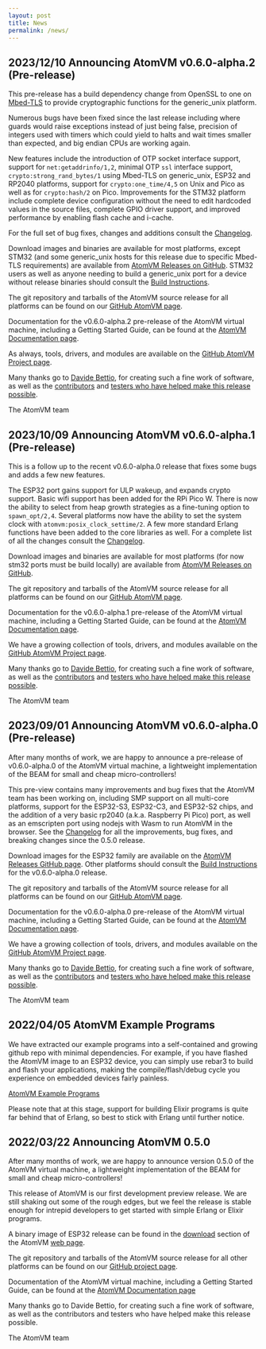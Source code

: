 ```yaml
---
layout: post
title: News
permalink: /news/
---
```

## 2023/12/10 Announcing AtomVM v0.6.0-alpha.2 (Pre-release)

This pre-release has a build dependency change from OpenSSL to one on [Mbed-TLS](https://www.trustedfirmware.org/projects/mbed-tls/) to provide cryptographic functions for the generic_unix platform.

Numerous bugs have been fixed since the last release including where guards would raise exceptions instead of just being false, precision of integers used with timers which could yield to halts and wait times smaller than expected, and big endian CPUs are working again.

New features include the introduction of OTP socket interface support, support for `net:getaddrinfo/1,2`, minimal OTP `ssl` interface support, `crypto:strong_rand_bytes/1` using Mbed-TLS on generic_unix, ESP32 and RP2040 platforms, support for `crypto:one_time/4,5` on Unix and Pico as well as for `crypto:hash/2` on Pico. Improvements for the STM32 platform include complete device configuration without the need to edit hardcoded values in the source files, complete GPIO driver support, and improved performance by enabling flash cache and i-cache.

For the full set of bug fixes, changes and additions consult the [Changelog](https://www.atomvm.net/doc/v0.6.0-alpha.2/CHANGELOG.html).

Download images and binaries are available for most platforms, except STM32 (and some generic_unix hosts for this release due to specific Mbed-TLS requirements) are available from [AtomVM Releases on GitHub](https://github.com/atomvm/AtomVM/releases/tag/v0.6.0-alpha.2). STM32 users as well as anyone needing to build a generic_unix port for a device without release binaries should consult the [Build Instructions](https://www.atomvm.net/doc/v0.6.0-alpha.2/build-instructions.html).

The git repository and tarballs of the AtomVM source release for all platforms can be found on our [GitHub AtomVM page](https://github.com/atomvm/AtomVM).

Documentation for the v0.6.0-alpha.2 pre-release of the AtomVM virtual machine, including a Getting Started Guide, can be found at the [AtomVM Documentation page](https://www.atomvm.net/doc/v0.6.0-alpha.2/).

As always, tools, drivers, and modules are available on the [GitHub AtomVM Project page](https://github.com/atomvm).

Many thanks go to [Davide Bettio](https://github.com/bettio), for creating such a fine work of software, as well as the [contributors](https://github.com/atomvm/AtomVM/graphs/contributors) and [testers who have helped make this release possible](https://github.com/atomvm/AtomVM/issues).

The AtomVM team

## 2023/10/09 Announcing AtomVM v0.6.0-alpha.1 (Pre-release)

This is a follow up to the recent v0.6.0-alpha.0 release that fixes some bugs and adds a few new features.

The ESP32 port gains support for ULP wakeup, and expands crypto support. Basic wifi support has been added for the RPi Pico W. There is now the ability to select from heap growth strategies as a fine-tuning option to `spawn_opt/2,4`. Several platforms now have the ability to set the system clock with `atomvm:posix_clock_settime/2`. A few more standard Erlang functions have been added to the core libraries as well. For a complete list of all the changes consult the [Changelog](https://www.atomvm.net/doc/v0.6.0-alpha.1/CHANGELOG.html).

Download images and binaries are available for most platforms (for now stm32 ports must be build locally) are available from [AtomVM Releases on GitHub](https://github.com/atomvm/AtomVM/releases/tag/v0.6.0-alpha.1).

The git repository and tarballs of the AtomVM source release for all platforms can be found on our [GitHub AtomVM page](https://github.com/atomvm/AtomVM).

Documentation for the v0.6.0-alpha.1 pre-release of the AtomVM virtual machine, including a Getting Started Guide, can be found at the [AtomVM Documentation page](https://www.atomvm.net/doc/v0.6.0-alpha.1/).

We have a growing collection of tools, drivers, and modules available on the [GitHub AtomVM Project page](https://github.com/atomvm).

Many thanks go to [Davide Bettio](https://github.com/bettio), for creating such a fine work of software, as well as the [contributors](https://github.com/atomvm/AtomVM/graphs/contributors) and [testers who have helped make this release possible](https://github.com/atomvm/AtomVM/issues).

The AtomVM team

## 2023/09/01 Announcing AtomVM v0.6.0-alpha.0 (Pre-release)

After many months of work, we are happy to announce a pre-release of v0.6.0-alpha.0 of the AtomVM virtual machine, a lightweight implementation of the BEAM for small and cheap micro-controllers!

This pre-view contains many improvements and bug fixes that the AtomVM team has been working on, including SMP support on all multi-core platforms, support for the ESP32-S3, ESP32-C3, and ESP32-S2 chips, and the addition of a very basic rp2040 (a.k.a. Raspberry Pi Pico) port, as well as an emscripten port using nodejs with Wasm to run AtomVM in the browser. See the [Changelog](https://www.atomvm.net/doc/v0.6.0-alpha.0/CHANGELOG.html) for all the improvements, bug fixes, and breaking changes since the 0.5.0 release.

Download images for the ESP32 family are available on the [AtomVM Releases GitHub page](https://github.com/atomvm/AtomVM/releases). Other platforms should consult the [Build Instructions](https://www.atomvm.net/doc/v0.6.0-alpha.0/build-instructions.html) for the
v0.6.0-alpha.0 release.

The git repository and tarballs of the AtomVM source release for all platforms can be found on our [GitHub AtomVM page](https://github.com/atomvm/AtomVM).

Documentation for the v0.6.0-alpha.0 pre-release of the AtomVM virtual machine, including a Getting Started Guide, can be found at the [AtomVM Documentation page](https://www.atomvm.net/doc/v0.6.0-alpha.0/).

We have a growing collection of tools, drivers, and modules available on the [GitHub AtomVM Project page](https://github.com/atomvm).

Many thanks go to [Davide Bettio](https://github.com/bettio), for creating such a fine work of software, as well as the [contributors](https://github.com/atomvm/AtomVM/graphs/contributors) and [testers who have helped make this release possible](https://github.com/atomvm/AtomVM/issues?q=is%3Aissue+is%3Aclosed).

The AtomVM team

## 2022/04/05 AtomVM Example Programs

We have extracted our example programs into a self-contained and growing github repo with minimal dependencies. For example, if you have flashed the AtomVM image to an ESP32 device, you can simply use rebar3 to build and flash your applications, making the compile/flash/debug cycle you experience on embedded devices fairly painless.

[AtomVM Example Programs](https://github.com/atomvm/atomvm_examples)

Please note that at this stage, support for building Elixir programs is quite far behind that of Erlang, so best to stick with Erlang until further notice.

## 2022/03/22 Announcing AtomVM 0.5.0

After many months of work, we are happy to announce version 0.5.0 of the AtomVM virtual machine, a lightweight implementation of the BEAM for small and cheap micro-controllers!

This release of AtomVM is our first development preview release. We are still shaking out some of the rough edges, but we feel the release is stable enough for intrepid developers to get started with simple Erlang or Elixir programs.

A binary image of ESP32 release can be found in the [download](https://atomvm.net/download/) section of the AtomVM [web page](https://atomvm.net/).

The git repository and tarballs of the AtomVM source release for all other platforms can be found on our [GitHub project page](https://github.com/atomvm).

Documentation of the AtomVM virtual machine, including a Getting Started Guide, can be found at the [AtomVM Documentation page](https://doc.atomvm.net/index.html)

Many thanks go to Davide Bettio, for creating such a fine work of software, as well as the contributors and testers who have helped make this release possible.

The AtomVM team

